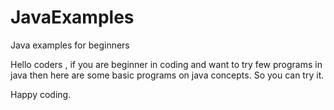 # JavaExamples
Java examples for beginners

Hello coders , if you are beginner in coding and want to try few programs in java then here are some basic programs on java concepts. So you can try it.

Happy coding.

